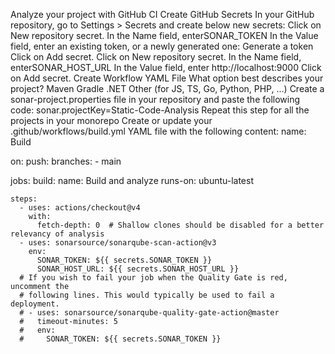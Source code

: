 Analyze your project with GitHub CI
Create GitHub Secrets
In your GitHub repository, go to Settings > Secrets and create below new secrets:
Click on New repository secret.
In the Name field, enterSONAR_TOKEN
In the Value field, enter an existing token, or a newly generated one: Generate a token
Click on Add secret.
Click on New repository secret.
In the Name field, enterSONAR_HOST_URL
In the Value field, enter http://localhost:9000 
Click on Add secret.
Create Workflow YAML File
What option best describes your project?
Maven
Gradle
.NET
Other (for JS, TS, Go, Python, PHP, ...)
Create a sonar-project.properties file in your repository and paste the following code:
sonar.projectKey=Static-Code-Analysis
Repeat this step for all the projects in your monorepo
Create or update your .github/workflows/build.yml YAML file with the following content:
name: Build

on:
  push:
    branches:
      - main


jobs:
  build:
    name: Build and analyze
    runs-on: ubuntu-latest
    
    steps:
      - uses: actions/checkout@v4
        with:
          fetch-depth: 0  # Shallow clones should be disabled for a better relevancy of analysis
      - uses: sonarsource/sonarqube-scan-action@v3
        env:
          SONAR_TOKEN: ${{ secrets.SONAR_TOKEN }}
          SONAR_HOST_URL: ${{ secrets.SONAR_HOST_URL }}
      # If you wish to fail your job when the Quality Gate is red, uncomment the
      # following lines. This would typically be used to fail a deployment.
      # - uses: sonarsource/sonarqube-quality-gate-action@master
      #   timeout-minutes: 5
      #   env:
      #     SONAR_TOKEN: ${{ secrets.SONAR_TOKEN }}
